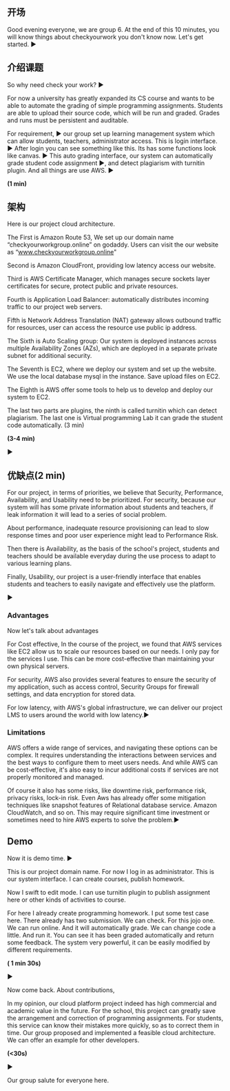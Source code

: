 ## 开场

Good evening everyone, we are group 6. At the end of this 10 minutes, you will know things about checkyourwork you don't know now. Let's get started. ▶️



## 介绍课题

So why need check your work?  ▶️

For now a university has greatly expanded its CS course and wants to be able to automate the grading of simple programming assignments. Students are able to upload their source code, which will be run and graded. Grades and runs must be persistent and auditable. 

For requirement,  ▶️ our group set up learning management system which can allow students, teachers, administrator access. This is login interface. ▶️ After login you can see something like this. Its has some functions look like canvas.  ▶️ This auto grading interface, our system can automatically grade student code assignment ▶️, and detect plagiarism with turnitin plugin. And all things are use AWS. ▶️ 

**(1 min)**





## 架构

Here is our project cloud architecture.

The First is Amazon Route 53, We set up our domain name “checkyourworkgroup.online” on godaddy. Users can visit the our website as “www.checkyourworkgroup.online"

Second is Amazon CloudFront, providing low latency access our website.

Third is AWS Certificate Manager, which manages secure sockets layer certificates for secure, protect public and private resources.

Fourth is Application Load Balancer: automatically distributes incoming traffic to our project web servers. 

Fifth is Network Address Translation (NAT) gateway allows outbound traffic for resources, user can access the resource use public ip address.

The Sixth is Auto Scaling group: Our system is deployed instances across multiple Availability Zones (AZs), which are deployed in a separate private subnet for additional security. 

The Seventh is EC2, where we deploy our system and set up the website. We use the local database mysql in the instance. Save upload files on EC2.

The Eighth is AWS offer some tools to help us to develop and deploy our system to EC2. 

The last two parts are plugins, the ninth is called turnitin which can detect plagiarism. The last one is Virtual programming Lab it can grade the student code automatically. (3 min)

**(3-4 min)**

▶️ 



## 优缺点(2 min)

For our project, in terms of priorities, we believe that Security, Performance, Availability, and Usability need to be prioritized. For security, because our system will has some private information about students and teachers, if leak information it will lead to a series of social problem. 

About performance, inadequate resource provisioning can lead to slow response times and poor user experience might lead to Performance Risk.

Then there is Availability, as the basis of the school's project, students and teachers should be available everyday during the use process to adapt to various learning plans. 

Finally, Usability, our project is a user-friendly interface that enables students and teachers to easily navigate and effectively use the platform. 

 ▶️  



### Advantages

Now let's talk about advantages

For Cost effective, In the course of the project, we found that AWS services like EC2 allow us to scale our resources based on our needs. I only pay for the services I use. This can be more cost-effective than maintaining your own physical servers.

For security, AWS also provides several features to ensure the security of my application, such as access control, Security Groups for firewall settings, and data encryption for stored data.

For low latency, with AWS's global infrastructure, we can deliver our project LMS to users around the world with low latency.▶️ 



### Limitations

AWS offers a wide range of services, and navigating these options can be complex. It requires understanding the interactions between services and the best ways to configure them to meet users needs. And while AWS can be cost-effective, it's also easy to incur additional costs if services are not properly monitored and managed. 



Of course it also has some risks, like downtime risk, performance risk, privacy risks, lock-in risk. Even Aws has already offer some mitigation techniques like snapshot features of Relational database service. Amazon CloudWatch, and so on. This may require significant time investment or sometimes need to hire AWS experts to solve the problem.▶️ 



## Demo

Now it is demo time. ▶️ 

This is our project domain name. For now I log in as administrator. This is our system interface. I can create courses, publish homework.

Now I swift to edit mode. I can use turnitin plugin to publish assignment here or other kinds of activities to course. 

For here I already create programming homework. I put some test case here. There already has two submission. We can check. For this jojo one. We can run online. And it will automatically grade. We can change code a little. And run it. You can see it has been graded automatically and return some feedback. The system very powerful, it can be easily modified by different requirements.

**( 1 min 30s)**

▶️ 





Now come back. About contributions,

In my opinion, our cloud platform project indeed has high commercial and academic value in the future. For the school, this project can greatly save the arrangement and correction of programming assignments. For students, this service can know their mistakes more quickly, so as to correct them in time. Our group proposed and implemented a feasible cloud architecture. We can offer an example for other developers.

**(<30s)**



▶️ 

Our group salute for everyone here.































































